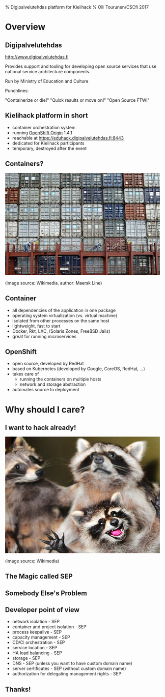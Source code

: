 % Digipalvelutehdas platform for Kielihack
% Olli Tourunen/CSCfi 2017

# Overview

## Digipalvelutehdas

http://www.digipalvelutehdas.fi

Provides support and tooling for developing open source services 
that use national service architecture components. 

Run by Ministry of Education and Culture

Punchlines:

"Containerize or die!"
"Quick results or move on!"
"Open Source FTW!"


## Kielihack platform in short

- container orchestration system
- running [OpenShift Origin](https://www.openshift.org) 1.4.1
- reachable at https://eduhack.digipalvelutehdas.fi:8443
- dedicated for Kielihack participants
- temporary, destroyed after the event

## Containers?
![](images/container_stack.jpg)

(image source: Wikimedia, author: Maersk Line)

## Container

- all dependencies of the application in one package
- operating system virtualization (vs. virtual machine)
- isolated from other processes on the same host
- lightweight, fast to start
- Docker, Rkt, LXC, (Solaris Zones, FreeBSD Jails)
- great for running microservices

## OpenShift
 
- open source, developed by RedHat
- based on Kubernetes (developed by Google, CoreOS, RedHat, ...)
- takes care of 
  - running the containers on multiple hosts
  - network and storage abstraction
- automates source to deployment 

# Why should I care?

## I want to hack already!

![](images/raccoon.jpg)

(image source: Wikimedia)

## The Magic called SEP

## Somebody Else's Problem

## Developer point of view

- network isolation - SEP
- container and project isolation - SEP
- process keepalive - SEP
- capacity management - SEP
- CD/CI orchestration - SEP
- service location - SEP
- HA load balancing - SEP
- storage - SEP
- DNS - SEP (unless you want to have custom domain name)
- server certificates - SEP (without custom domain name)
- authorization for delegating management rights - SEP

## Thanks!
